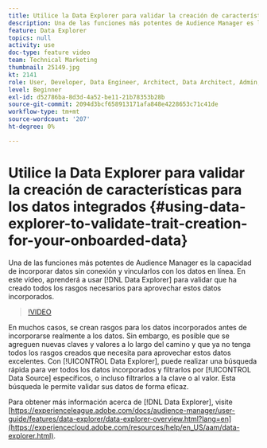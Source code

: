 ```yaml
---
title: Utilice la Data Explorer para validar la creación de características para los datos integrados
description: Una de las funciones más potentes de Audience Manager es la capacidad de incorporar datos sin conexión y vincularlos con los datos en línea. En este vídeo, aprenderá a utilizar la Data Explorer para validar que ha creado todos los rasgos necesarios para aprovechar estos datos integrados.
feature: Data Explorer
topics: null
activity: use
doc-type: feature video
team: Technical Marketing
thumbnail: 25149.jpg
kt: 2141
role: User, Developer, Data Engineer, Architect, Data Architect, Admin, Leader
level: Beginner
exl-id: d52786ba-8d3d-4a52-be11-21b78353b28b
source-git-commit: 2094d3bcf658913171afa848e4228653c71c41de
workflow-type: tm+mt
source-wordcount: '207'
ht-degree: 0%

---
```


# Utilice la Data Explorer para validar la creación de características para los datos integrados {#using-data-explorer-to-validate-trait-creation-for-your-onboarded-data}

Una de las funciones más potentes de Audience Manager es la capacidad de incorporar datos sin conexión y vincularlos con los datos en línea. En este vídeo, aprenderá a usar [!DNL Data Explorer] para validar que ha creado todos los rasgos necesarios para aprovechar estos datos incorporados.

>[!VIDEO](https://video.tv.adobe.com/v/25149/?quality=12)

En muchos casos, se crean rasgos para los datos incorporados antes de incorporarse realmente a los datos. Sin embargo, es posible que se agreguen nuevas claves y valores a lo largo del camino y que ya no tenga todos los rasgos creados que necesita para aprovechar estos datos excelentes. Con [!UICONTROL Data Explorer], puede realizar una búsqueda rápida para ver todos los datos incorporados y filtrarlos por [!UICONTROL Data Source] específicos, o incluso filtrarlos a la clave o al valor. Esta búsqueda le permite validar sus datos de forma eficaz.

Para obtener más información acerca de [!DNL Data Explorer], visite [https://experienceleague.adobe.com/docs/audience-manager/user-guide/features/data-explorer/data-explorer-overview.html?lang=en](https://experiencecloud.adobe.com/resources/help/en_US/aam/data-explorer.html).
